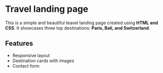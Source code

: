 # Travel landing page
This is a simple and beautiful teavel landing page created using **HTML and CSS**.
It showcases three top destinations: **Paris, Bali, and Switzerland**.

## Features
- Responsive layout
- Destination cards with images
- Contact form
